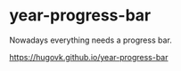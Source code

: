 # year-progress-bar

Nowadays everything needs a progress bar.

https://hugovk.github.io/year-progress-bar
